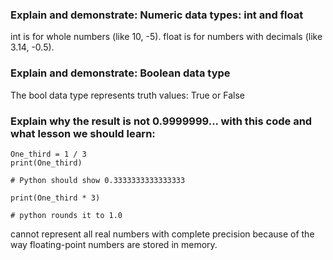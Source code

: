 ### Explain and demonstrate: Numeric data types: int and float
int is for whole numbers (like 10, -5).
float is for numbers with decimals (like 3.14, -0.5).


### Explain and demonstrate: Boolean data type
The bool data type represents truth values: True or False

### Explain why the result is not 0.9999999... with this code and what lesson we should learn:
```
One_third = 1 / 3
print(One_third)

# Python should show 0.3333333333333333

print(One_third * 3)

# python rounds it to 1.0
```

 cannot represent all real numbers with complete precision because of the way floating-point numbers are stored in memory.